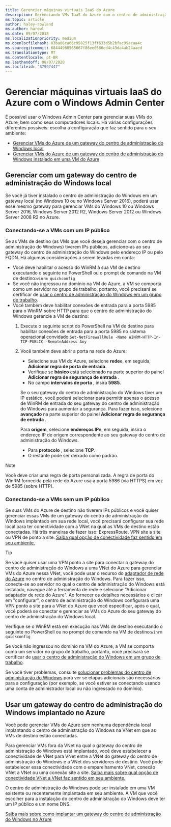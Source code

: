 ```yaml
---
title: Gerenciar máquinas virtuais IaaS do Azure
description: Gerenciando VMs IaaS do Azure com o centro de administração do Windows (projeto Honolulu)
ms.topic: article
author: haley-rowland
ms.author: harowl
ms.date: 09/07/2018
ms.localizationpriority: medium
ms.openlocfilehash: 03ba06ca66c95825f13ff633d5b2bfac99acaa4c
ms.sourcegitcommit: 68444968565667f86ee0586ed4c43da4ab24aaed
ms.translationtype: MT
ms.contentlocale: pt-BR
ms.lasthandoff: 08/07/2020
ms.locfileid: "87997447"
---
```

# <a name="manage-azure-iaas-virtual-machines-with-windows-admin-center"></a>Gerenciar máquinas virtuais IaaS do Azure com o Windows Admin Center

É possível usar o Windows Admin Center para gerenciar suas VMs do Azure, bem como seus computadores locais. Há várias configurações diferentes possíveis: escolha a configuração que faz sentido para o seu ambiente:
- [Gerenciar VMs do Azure de um gateway do centro de administração do Windows local](#manage-with-an-on-premises-windows-admin-center-gateway)
- [Gerenciar VMs do Azure de um gateway do centro de administração do Windows instalado em uma VM do Azure](#use-a-windows-admin-center-gateway-deployed-in-azure)

## <a name="manage-with-an-on-premises-windows-admin-center-gateway"></a>Gerenciar com um gateway do centro de administração do Windows local

Se você já tiver instalado o centro de administração do Windows em um gateway local (no Windows 10 ou no Windows Server 2016), poderá usar esse mesmo gateway para gerenciar VMs do Windows 10 ou Windows Server 2016, Windows Server 2012 R2, Windows Server 2012 ou Windows Server 2008 R2 no Azure.

### <a name="connecting-to-vms-with-a-public-ip"></a>Conectando-se a VMs com um IP público

Se as VMs de destino (as VMs que você deseja gerenciar com o centro de administração do Windows) tiverem IPs públicos, adicione-as ao seu gateway do centro de administração do Windows pelo endereço IP ou pelo FQDN. Há algumas considerações a serem levadas em conta:

- Você deve habilitar o acesso do WinRM à sua VM de destino executando o seguinte no PowerShell ou o prompt de comando na VM de destino:`winrm quickconfig`
- Se você não ingressou no domínio na VM do Azure, a VM se comporta como um servidor no grupo de trabalho, portanto, você precisará se certificar de [usar o centro de administração do Windows em um grupo de trabalho](../support/troubleshooting.md#using-windows-admin-center-in-a-workgroup).
- Você também deve habilitar conexões de entrada para a porta 5985 para o WinRM sobre HTTP para que o centro de administração do Windows gerencie a VM de destino:
  1. Execute o seguinte script do PowerShell na VM de destino para habilitar conexões de entrada para a porta 5985 no sistema operacional convidado:`Set-NetFirewallRule -Name WINRM-HTTP-In-TCP-PUBLIC -RemoteAddress Any`

  2. Você também deve abrir a porta na rede do Azure:

     - Selecione sua VM do Azure, selecione **rede**e, em seguida, **Adicionar regra de porta de entrada**.
     - Verifique se **básico** está selecionado na parte superior do painel **Adicionar regra de segurança de entrada** .
     - No campo **intervalos de porta** , insira **5985**.

     Se o seu gateway do centro de administração do Windows tiver um IP estático, você poderá selecionar para permitir apenas o acesso de WinRM de entrada do seu gateway do centro de administração do Windows para aumentar a segurança.
     Para fazer isso, selecione **avançado** na parte superior do painel **Adicionar regra de segurança de entrada** .

     Para **origem**, selecione **endereços IP**e, em seguida, insira o endereço IP de origem correspondente ao seu gateway do centro de administração do Windows.

     - Para **protocolo** , selecione **TCP**.
     - O restante pode ser deixado como padrão.

> [!NOTE]
> Você deve criar uma regra de porta personalizada. A regra de porta do WinRM fornecida pela rede do Azure usa a porta 5986 (via HTTPS) em vez de 5985 (sobre HTTP).

### <a name="connecting-to-vms-without-a-public-ip"></a>Conectando-se a VMs sem um IP público

Se suas VMs do Azure de destino não tiverem IPs públicos e você quiser gerenciar essas VMs de um gateway do centro de administração do Windows implantado em sua rede local, você precisará configurar sua rede local para ter conectividade com a VNet na qual as VMs de destino estão conectadas. Há três maneiras de fazer isso: ExpressRoute, VPN site a site ou VPN de ponto a site. [Saiba qual opção de conectividade faz sentido em seu ambiente.](/azure/vpn-gateway/vpn-gateway-plan-design)

>[!TIP]
>Se você quiser usar uma VPN ponto a site para conectar o gateway do centro de administração do Windows a uma VNet do Azure para gerenciar VMs do Azure nessa VNet, você pode usar o recurso do [adaptador de rede do Azure](https://aka.ms/WACNetworkAdapter) no centro de administração do Windows. Para fazer isso, conecte-se ao servidor no qual o centro de administração do Windows está instalado, navegue até a ferramenta de rede e selecione "Adicionar adaptador de rede do Azure". Ao fornecer os detalhes necessários e clicar em "configurar", o centro de administração do Windows configurará uma VPN ponto a site para a VNet do Azure que você especificar, após o qual, você poderá se conectar e gerenciar as VMs do Azure do seu gateway do centro de administração do Windows local.

Verifique se o WinRM está em execução nas VMs de destino executando o seguinte no PowerShell ou no prompt de comando na VM de destino:`winrm quickconfig`

Se você não ingressou no domínio na VM do Azure, a VM se comporta como um servidor no grupo de trabalho, portanto, você precisará se certificar de [usar o centro de administração do Windows em um grupo de trabalho](../support/troubleshooting.md#using-windows-admin-center-in-a-workgroup).

Se você tiver problemas, consulte [solucionar problemas do centro de administração do Windows](../support/troubleshooting.md) para ver se etapas adicionais são necessárias para a configuração (por exemplo, se você estiver se conectando usando uma conta de administrador local ou não ingressado no domínio).

## <a name="use-a-windows-admin-center-gateway-deployed-in-azure"></a>Usar um gateway do centro de administração do Windows implantado no Azure

Você pode gerenciar VMs do Azure sem nenhuma dependência local implantando o centro de administração do Windows na VNet em que as VMs de destino estão conectadas.

Para gerenciar VMs fora da VNet na qual o gateway do centro de administração do Windows está implantado, você deve estabelecer a conectividade de VNet para VNet entre a VNet do gateway do centro de administração do Windows e a VNet dos servidores de destino. Você pode estabelecer essa conectividade com o emparelhamento VNet, conexão VNet a VNet ou uma conexão site a site. [Saiba mais sobre qual opção de conectividade VNet a VNet faz sentido em seu ambiente.](/azure/vpn-gateway/vpn-gateway-howto-vnet-vnet-resource-manager-portal)

O centro de administração do Windows pode ser instalado em uma VM existente ou recentemente implantada em seu ambiente. A VM que você escolher para a instalação do centro de administração do Windows deve ter um IP público e um nome DNS.

[Saiba mais sobre como implantar um gateway do centro de administração do Windows no Azure](deploy-wac-in-azure.md)